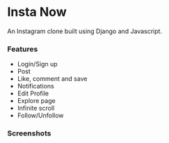 # Insta Now

An Instagram clone built using Django and Javascript.

### Features

- Login/Sign up
- Post
- Like, comment and save
- Notifications
- Edit Profile
- Explore page
- Infinite scroll
- Follow/Unfollow

### Screenshots
